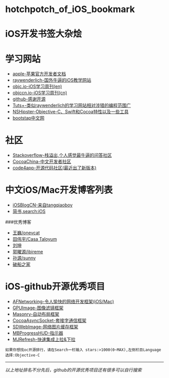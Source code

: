 # hotchpotch_of_iOS_bookmark
# iOS开发书签大杂烩

<!-- create time: 2015-08-21 21:07:11  -->

<!-- This file is created from $MARBOO_HOME/.media/starts/default.md
 本文件由 $MARBOO_HOME/.media/starts/default.md 复制而来 -->

学习网站
====================
- [apple-苹果官方开发者文档](https://developer.apple.com/library/ios/navigation/)
- [raywenderlich-国外牛逼的iOS教学网站](http://www.raywenderlich.com)
- [objc.io-iOS学习周刊(en)](http://www.objc.io)
- [objccn.io-iOS学习周刊(cn)](http://www.objccn.io)
- [github-感谢开源](http://github.com)
- [Tuts+-类似raywenderlich的学习网站相对涉猎的编程范围广](http://tutsplus.com)
- [NSHipster-Objective-C、Swift和Cocoa特性以及一些工具](http://nshipster.cn)
- [bootstap中文网](http://www.bootcss.com/)

社区
====================
- [Stackoverflow-栈溢出,个人感觉最牛逼的问答社区](http://stackoverflow.com)
- [CocoaChina-中文开发者社区](http://www.cocoachina.com)
- [code4app-开源代码社区(最近出了新版本)](http://code4app.com/portal.php)

中文iOS/Mac开发博客列表
====================
- [iOSBlogCN-来自tangqiaoboy](https://github.com/tangqiaoboy/iOSBlogCN)
- [简书,search:iOS](http://jianchu.com)

###优秀博客
- [王巍/onevcat](http://onev.cat)
- [田伟宇/Casa Taloyum](http://casatwy.com)
- [刘坤](http://blog.cnbluebox.com)
- [郭曜源/ibireme](http://blog.ibireme.com)
- [孙源/sunny](http://blog.sunnyxx.com)
- [破船之家](http://beyondvincent.com)

iOS-github开源优秀项目
====================
- [AFNetworking-令人愉快的网络开发框架(iOS/Mac)](https://github.com/AFNetworking/AFNetworking)
- [GPUImage-图像滤镜框架](https://github.com/BradLarson/GPUImage)
- [Masonry-自动布局框架](https://github.com/SnapKit/Masonry)
- [CocoaAsyncSocket-套接字通信框架](https://github.com/robbiehanson/CocoaAsyncSocket)
- [SDWebImage-网络图片缓存框架](https://github.com/rs/SDWebImage)
- [MBProgressHUD-指示器](https://github.com/jdg/MBProgressHUD)
- [MJRefresh-快速集成上拉&下拉](https://github.com/CoderMJLee/MJRefresh)

`如果你想找oc开源排行，请在Search一栏输入 stars:>1000(0~MAX),左侧栏目Language选择:Objective-C`

---
*以上地址排名不分先后，github的开源优秀项目还有很多可以自行搜索*

